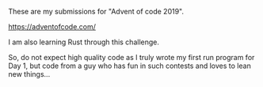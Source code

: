These are my submissions for "Advent of code 2019".

https://adventofcode.com/

I am also learning Rust through this challenge.

So, do not expect high quality code as I truly wrote my first run program for Day 1, but code from a guy who has fun in such contests and loves to lean new things...
